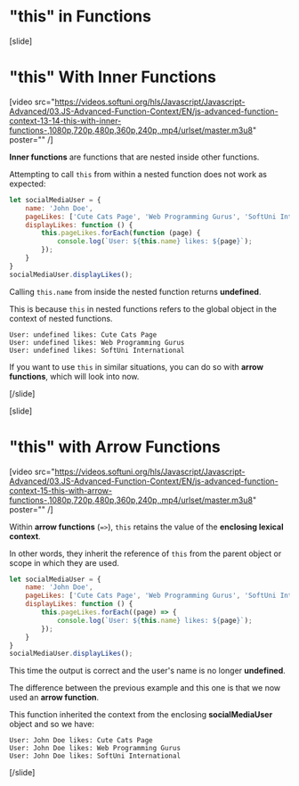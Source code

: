 # "this" in Functions
[slide]
# "this" With Inner Functions

[video src="https://videos.softuni.org/hls/Javascript/Javascript-Advanced/03.JS-Advanced-Function-Context/EN/js-advanced-function-context-13-14-this-with-inner-functions-,1080p,720p,480p,360p,240p,.mp4/urlset/master.m3u8" poster="" /]

**Inner functions** are functions that are nested inside other functions. 

Attempting to call `this` from within a nested function does not work as expected:

```js live
let socialMediaUser = {
    name: 'John Doe',
    pageLikes: ['Cute Cats Page', 'Web Programming Gurus', 'SoftUni International'],
    displayLikes: function () {
        this.pageLikes.forEach(function (page) {
            console.log(`User: ${this.name} likes: ${page}`);
        });
    }
}
socialMediaUser.displayLikes();
```

Calling `this.name` from inside the nested function returns **undefined**. 

This is because `this` in nested functions refers to the global object in the context of nested functions.

```
User: undefined likes: Cute Cats Page
User: undefined likes: Web Programming Gurus
User: undefined likes: SoftUni International
```

If you want to use `this` in similar situations, you can do so with **arrow functions**, which will look into now.

[/slide]

[slide]
# "this" with Arrow Functions

[video src="https://videos.softuni.org/hls/Javascript/Javascript-Advanced/03.JS-Advanced-Function-Context/EN/js-advanced-function-context-15-this-with-arrow-functions-,1080p,720p,480p,360p,240p,.mp4/urlset/master.m3u8" poster="" /]

Within **arrow functions** (`=>`), `this` retains the value of the **enclosing lexical context**.

In other words, they inherit the reference of `this` from the parent object or scope in which they are used.

```js live
let socialMediaUser = {
    name: 'John Doe',
    pageLikes: ['Cute Cats Page', 'Web Programming Gurus', 'SoftUni International'],
    displayLikes: function () {
        this.pageLikes.forEach((page) => {
            console.log(`User: ${this.name} likes: ${page}`);
        });
    }
}
socialMediaUser.displayLikes();
```

This time the output is correct and the user's name is no longer **undefined**. 

The difference between the previous example and this one is that we now used an **arrow function**.

This function inherited the context from the enclosing **socialMediaUser** object and so we have:

```
User: John Doe likes: Cute Cats Page
User: John Doe likes: Web Programming Gurus
User: John Doe likes: SoftUni International
```

[/slide]